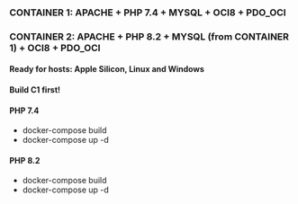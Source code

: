 ### CONTAINER 1: APACHE + PHP 7.4 + MYSQL + OCI8 + PDO_OCI
### CONTAINER 2: APACHE + PHP 8.2 + MYSQL (from CONTAINER 1) + OCI8 + PDO_OCI
#### Ready for hosts: Apple Silicon, Linux and Windows
#### Build C1 first!

#### PHP 7.4
- docker-compose build
- docker-compose up -d

#### PHP 8.2
- docker-compose build
- docker-compose up -d
